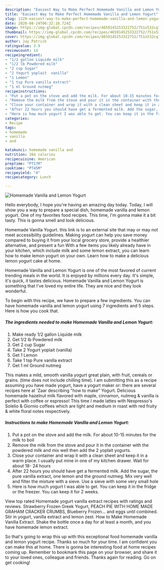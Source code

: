 ```yaml
---
description: "Easiest Way to Make Perfect Homemade Vanilla and Lemon Yogurt"
title: "Easiest Way to Make Perfect Homemade Vanilla and Lemon Yogurt"
slug: 1229-easiest-way-to-make-perfect-homemade-vanilla-and-lemon-yogurt
date: 2020-08-24T06:32:18.724Z
image: https://img-global.cpcdn.com/recipes/4659145253322752/751x532cq70/homemade-vanilla-and-lemon-yogurt-recipe-main-photo.jpg
thumbnail: https://img-global.cpcdn.com/recipes/4659145253322752/751x532cq70/homemade-vanilla-and-lemon-yogurt-recipe-main-photo.jpg
cover: https://img-global.cpcdn.com/recipes/4659145253322752/751x532cq70/homemade-vanilla-and-lemon-yogurt-recipe-main-photo.jpg
author: Jay Patrick
ratingvalue: 3.9
reviewcount: 14
recipeingredient:
- "1/2 gallon Liquide milk"
- "1/2 lb Powdered milk"
- "2 cup Sugar"
- "2 Yogurt yoplait  vanilla"
- "1 Lemon"
- "1 tsp Pure vanilla extract"
- "1 ml Ground nutmeg"
recipeinstructions:
- "Put a pot on the stove and add the milk. For about 10-15 minutes for the milk to boil"
- "Remove the milk from the stove and pour it in the container with the powdered milk and  mix well then add the 2 yoplait yogurts."
- "Close your container and wrap it with a clean sheet and keep it in a warm place. I usually put mine in one of my kitchen drawer. Wait for about 18- 24 hours"
- "After 22 hours you should have get a fermented milk. Add the sugar, the pure vanilla extract, one lemon and the ground nutmeg. Mix very well and filter the mixture with a sieve. Use a sieve with some very small hole"
- "Here is how much yogurt I was able to get. You can keep it in the fridge or the freezer. You can keep it for 2 weeks."
categories:
- Recipe
tags:
- homemade
- vanilla
- and

katakunci: homemade vanilla and 
nutrition: 164 calories
recipecuisine: American
preptime: "PT17M"
cooktime: "PT45M"
recipeyield: "4"
recipecategory: Lunch

---
```



![Homemade Vanilla and Lemon Yogurt](https://img-global.cpcdn.com/recipes/4659145253322752/751x532cq70/homemade-vanilla-and-lemon-yogurt-recipe-main-photo.jpg)

Hello everybody, I hope you're having an amazing day today. Today, I will show you a way to prepare a special dish, homemade vanilla and lemon yogurt. One of my favorites food recipes. This time, I'm gonna make it a bit tasty. This is gonna smell and look delicious.

Homemade Vanilla Yogurt. this link is to an external site that may or may not meet accessibility guidelines. Making yogurt can help you save money compared to buying it from your local grocery store, provide a healthier alternative, and present a fun With a few items you likely already have in your kitchen, which include milk and some lemon extract, you can learn how to make lemon yogurt on your own. Learn how to make a delicious lemon yogurt cake at home.

Homemade Vanilla and Lemon Yogurt is one of the most favored of current trending meals in the world. It is enjoyed by millions every day. It's simple, it's quick, it tastes delicious. Homemade Vanilla and Lemon Yogurt is something that I've loved my entire life. They are nice and they look wonderful.


To begin with this recipe, we have to prepare a few ingredients. You can have homemade vanilla and lemon yogurt using 7 ingredients and 5 steps. Here is how you cook that.

<!--inarticleads1-->

##### The ingredients needed to make Homemade Vanilla and Lemon Yogurt:

1. Make ready 1/2 gallon Liquide milk
1. Get 1/2 lb Powdered milk
1. Get 2 cup Sugar
1. Take 2 Yogurt yoplait  (vanilla)
1. Get 1 Lemon
1. Take 1 tsp Pure vanilla extract
1. Get 1 ml Ground nutmeg


This makes a mild, smooth vanilla yogurt great plain, with fruit, cereals or grains. (time does not include chilling time). I am submitting this as a recipe assuming you have made yogurt, have a yogurt maker or: there are several recipes here at &#39;Zaar describing &#34;how to make&#34; Yogurt. Delicious homemade hazelnut milk flavored with maple, cinnamon, nutmeg &amp; vanilla is perfect with coffee or espresso! This time I made lattes with Nespresso&#39;s Solelio &amp; Giornio coffees which are light and medium in roast with red fruity &amp; white floral notes respectively. 

<!--inarticleads2-->

##### Instructions to make Homemade Vanilla and Lemon Yogurt:

1. Put a pot on the stove and add the milk. For about 10-15 minutes for the milk to boil
1. Remove the milk from the stove and pour it in the container with the powdered milk and  mix well then add the 2 yoplait yogurts.
1. Close your container and wrap it with a clean sheet and keep it in a warm place. I usually put mine in one of my kitchen drawer. Wait for about 18- 24 hours
1. After 22 hours you should have get a fermented milk. Add the sugar, the pure vanilla extract, one lemon and the ground nutmeg. Mix very well and filter the mixture with a sieve. Use a sieve with some very small hole
1. Here is how much yogurt I was able to get. You can keep it in the fridge or the freezer. You can keep it for 2 weeks.


View top rated Homemade yogurt vanilla extract recipes with ratings and reviews. Strawberry Frozen Greek Yogurt, PEACH PIE WITH HOME MADE GRAHAM CRACKER CRUMBS, Blueberry Frozen… and eggs until combined. Stir in yogurt, vanilla extract and lemon zest. How to Make Homemade Vanilla Extract. Shake the bottle once a day for at least a month, and you have homemade lemon extract. 

So that's going to wrap this up with this exceptional food homemade vanilla and lemon yogurt recipe. Thanks so much for your time. I am confident you can make this at home. There is gonna be interesting food at home recipes coming up. Remember to bookmark this page on your browser, and share it to your loved ones, colleague and friends. Thanks again for reading. Go on get cooking!
